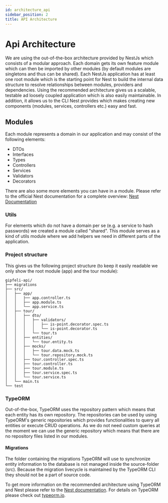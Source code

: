 ```yaml
---
id: architecture_api
sidebar_position: 2
title: API Architecture
---
```


# Api Architecture

We are using the out-of-the-box architecture provided by NestJs which consists of a modular approach. Each domain gets its own feature module
which can then be imported by other modules (by default modules are singletons and thus can be shared). Each NestJs application
has at least one root module which is the starting point for Nest to build the internal data structure to resolve relationships between
modules, providers and dependencies. Using the recommended architecture gives us a scalable, testable ad loosely coupled application which is also
easily maintainable. In addition, it allows us to the CLI Nest provides which makes creating new components (modules, services, controllers etc.) easy and fast.

## Modules

Each module represents a domain in our application and may consist of the following elements:
- DTOs
- Interfaces
- Types
- Controllers
- Services
- Validators
- Decorators

There are also some more elements you can have in a module. Please refer to the official Nest documentation for a complete overview: [Nest Documentation](https://docs.nestjs.com)

### Utils
For elements which do not have a domain per se (e.g. a service to hash passwords) we created a module called "shared". This module serves as a kind of utils module
where we add helpers we need in different parts of the application.

### Project structure

This gives us the following project structure (to keep it easily readable we only show the root module (app) and the tour module):

```
gipfeli-api/
├── migrations
├── src/
│   ├── app/
│   │   ├── app.controller.ts
│   │   ├── app.module.ts
│   │   └── app.service.ts
│   ├── tour/
│   │   ├── dto/
│   │   │   ├── validators/
│   │   │   │   ├── is-point.decorator.spec.ts
│   │   │   │   └── is-point.decorator.ts
│   │   │   └── tour.ts
│   │   ├── entities/
│   │   │   └── tour.entity.ts
│   │   ├── mocks/
│   │   │   ├── tour.data.mock.ts
│   │   │   └── tour.repository.mock.ts
│   │   ├── tour.controller.spec.ts
│   │   ├── tour.controller.ts
│   │   ├── tour.module.ts
│   │   ├── tour.service.spec.ts
│   │   └── tour.service.ts
│   └── main.ts
└── test
```

### TypeORM 

Out-of-the-box, TypeORM uses the repository pattern which means that each entity has its own repository. The repositories can be used by using TypeORM's generic
repositories which provides functionalities to query all entities or execute CRUD operations. As we do not need custom queries at the moment we can use the generic
repository which means that there are no repository files listed in our modules. 

#### Migrations
The folder containing the migrations TypeORM will use to synchronize entity information to the database is not managed inside the source-folder (src). Because the 
migration livecycle is maintained by the TypeORM CLI they should not be a part of source code.

To get more information on the recommended architecture using TypeORM and Nest please refer to the [Nest documentation](https://docs.nestjs.com/techniques/database#database).
For details on TypeORM please check out [typeorm.io](https://typeorm.io/).
